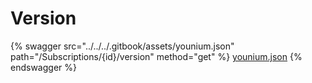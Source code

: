 # Version

{% swagger src="../../../.gitbook/assets/younium.json" path="/Subscriptions/{id}/version" method="get" %}
[younium.json](../../../.gitbook/assets/younium.json)
{% endswagger %}
